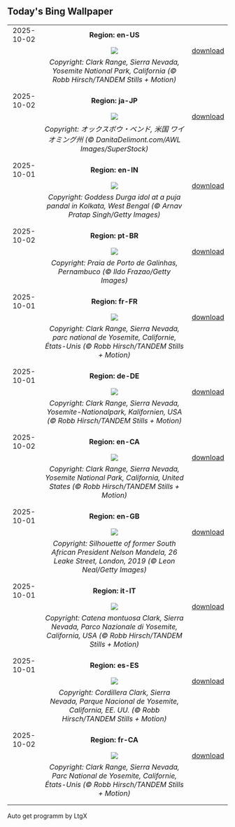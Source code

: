 ## Today's Bing Wallpaper
|      |      |      |
| :----: | :----: | :----: |
|2025-10-02|**Region: en-US**||
||![](https://www.bing.com/th?id=OHR.YosemiteClark_EN-US8503376225_UHD.jpg&pid=hp&w=1152&h=648&rs=1&c=4)| [download](https://www.bing.com/th?id=OHR.YosemiteClark_EN-US8503376225_UHD.jpg)|
||*Copyright: Clark Range, Sierra Nevada, Yosemite National Park, California (© Robb Hirsch/TANDEM Stills + Motion)*
||
|||
|2025-10-02|**Region: ja-JP**||
||![](https://www.bing.com/th?id=OHR.OxbowBend_JA-JP6534968552_UHD.jpg&pid=hp&w=1152&h=648&rs=1&c=4)| [download](https://www.bing.com/th?id=OHR.OxbowBend_JA-JP6534968552_UHD.jpg)|
||*Copyright: オックスボウ・ベンド, 米国 ワイオミング州 (© DanitaDelimont.com/AWL Images/SuperStock)*
||
|||
|2025-10-01|**Region: en-IN**||
||![](https://www.bing.com/th?id=OHR.GoddessDurga2025_EN-IN4254679403_UHD.jpg&pid=hp&w=1152&h=648&rs=1&c=4)| [download](https://www.bing.com/th?id=OHR.GoddessDurga2025_EN-IN4254679403_UHD.jpg)|
||*Copyright: Goddess Durga idol at a puja pandal in Kolkata, West Bengal (© Arnav Pratap Singh/Getty Images)*
||
|||
|2025-10-02|**Region: pt-BR**||
||![](https://www.bing.com/th?id=OHR.PraiaPortoGalinhas_PT-BR2218477838_UHD.jpg&pid=hp&w=1152&h=648&rs=1&c=4)| [download](https://www.bing.com/th?id=OHR.PraiaPortoGalinhas_PT-BR2218477838_UHD.jpg)|
||*Copyright: Praia de Porto de Galinhas, Pernambuco (© Ildo Frazao/Getty Images)*
||
|||
|2025-10-01|**Region: fr-FR**||
||![](https://www.bing.com/th?id=OHR.YosemiteClark_FR-FR2430625241_UHD.jpg&pid=hp&w=1152&h=648&rs=1&c=4)| [download](https://www.bing.com/th?id=OHR.YosemiteClark_FR-FR2430625241_UHD.jpg)|
||*Copyright: Clark Range, Sierra Nevada, parc national de Yosemite, Californie, États-Unis (© Robb Hirsch/TANDEM Stills + Motion)*
||
|||
|2025-10-01|**Region: de-DE**||
||![](https://www.bing.com/th?id=OHR.YosemiteClark_DE-DE1037605908_UHD.jpg&pid=hp&w=1152&h=648&rs=1&c=4)| [download](https://www.bing.com/th?id=OHR.YosemiteClark_DE-DE1037605908_UHD.jpg)|
||*Copyright: Clark Range, Sierra Nevada, Yosemite-Nationalpark, Kalifornien, USA (© Robb Hirsch/TANDEM Stills + Motion)*
||
|||
|2025-10-02|**Region: en-CA**||
||![](https://www.bing.com/th?id=OHR.YosemiteClark_EN-CA9187443856_UHD.jpg&pid=hp&w=1152&h=648&rs=1&c=4)| [download](https://www.bing.com/th?id=OHR.YosemiteClark_EN-CA9187443856_UHD.jpg)|
||*Copyright: Clark Range, Sierra Nevada, Yosemite National Park, California, United States (© Robb Hirsch/TANDEM Stills + Motion)*
||
|||
|2025-10-01|**Region: en-GB**||
||![](https://www.bing.com/th?id=OHR.BlackMonthUK2025_EN-GB0715842244_UHD.jpg&pid=hp&w=1152&h=648&rs=1&c=4)| [download](https://www.bing.com/th?id=OHR.BlackMonthUK2025_EN-GB0715842244_UHD.jpg)|
||*Copyright: Silhouette of former South African President Nelson Mandela, 26 Leake Street, London, 2019 (© Leon Neal/Getty Images)*
||
|||
|2025-10-01|**Region: it-IT**||
||![](https://www.bing.com/th?id=OHR.YosemiteClark_IT-IT9290949114_UHD.jpg&pid=hp&w=1152&h=648&rs=1&c=4)| [download](https://www.bing.com/th?id=OHR.YosemiteClark_IT-IT9290949114_UHD.jpg)|
||*Copyright: Catena montuosa Clark, Sierra Nevada, Parco Nazionale di Yosemite, California, USA (© Robb Hirsch/TANDEM Stills + Motion)*
||
|||
|2025-10-01|**Region: es-ES**||
||![](https://www.bing.com/th?id=OHR.YosemiteClark_ES-ES0823562766_UHD.jpg&pid=hp&w=1152&h=648&rs=1&c=4)| [download](https://www.bing.com/th?id=OHR.YosemiteClark_ES-ES0823562766_UHD.jpg)|
||*Copyright: Cordillera Clark, Sierra Nevada, Parque Nacional de Yosemite, California, EE. UU. (© Robb Hirsch/TANDEM Stills + Motion)*
||
|||
|2025-10-02|**Region: fr-CA**||
||![](https://www.bing.com/th?id=OHR.YosemiteClark_FR-CA6784551281_UHD.jpg&pid=hp&w=1152&h=648&rs=1&c=4)| [download](https://www.bing.com/th?id=OHR.YosemiteClark_FR-CA6784551281_UHD.jpg)|
||*Copyright: Clark Range, Sierra Nevada, Parc National de Yosemite, Californie, États-Unis (© Robb Hirsch/TANDEM Stills + Motion)*
||
|||

Auto get programm by LtgX
